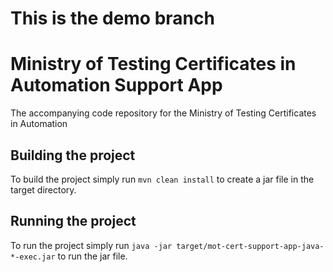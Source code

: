 # This is the demo branch

# Ministry of Testing Certificates in Automation Support App
The accompanying code repository for the Ministry of Testing Certificates in Automation

## Building the project
To build the project simply run `mvn clean install` to create a jar file in the target directory.

## Running the project
To run the project simply run `java -jar target/mot-cert-support-app-java-*-exec.jar` to run the jar file.
